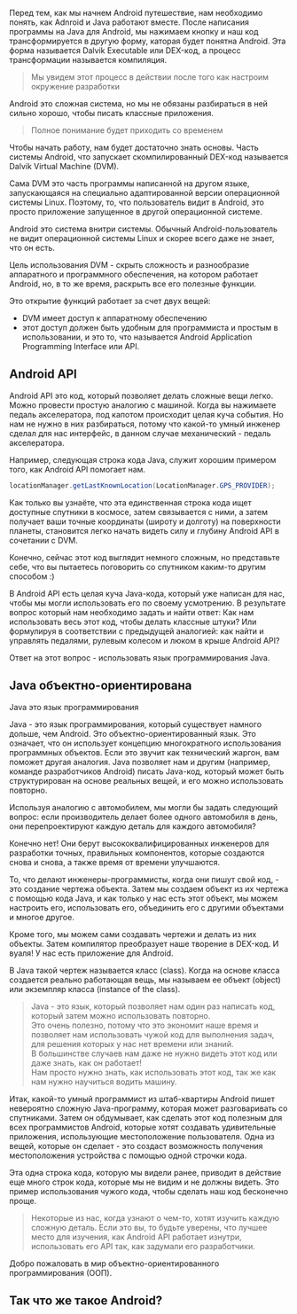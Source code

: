 Перед тем, как мы начнем Android путешествие, нам необходимо понять, как Adnroid и Java работают вместе. После написания программы на Java для Android, мы нажимаем кнопку и наш код трансформируется в другую форму, каторая будет понятна Android. Эта форма называется Dalvik Executable или DEX-код, а процесс трансформации называется компиляция.
> Мы увидем этот процесс в действии после того как настроим окружение разработки

Android это сложная система, но мы не обязаны разбираться в ней сильно хорошо, чтобы писать классные приложения.
> Полное понимание будет приходить со временем

Чтобы начать работу, нам будет достаточно знать основы. Часть системы Android, что запускает скомпилированный DEX-код называется Dalvik Virtual Machine (DVM).

Сама DVM это часть программы написанной на другом языке, запускающаяся на специально адаптированной версии операционной системы Linux. Поэтому, то, что пользователь видит в Android, это просто приложение запущенное в другой операционной системе.

Android это система внитри системы. Обычный Android-пользователь не видит операционной системы Linux и скорее всего даже не знает, что он есть.

Цель использования DVM - скрыть сложность и разнообразие аппаратного и программного обеспечения, на котором работает Android, но, в то же время, раскрыть все его полезные функции. 

Это открытие функций работает за счет двух вещей:
- DVM имеет доступ к аппаратному обеспечению
- этот доступ должен быть удобным для программиста и простым в использовании, и это то, что называется Android Application Programming Interface или API.

## Android API
Android API это код, который позволяет делать сложные вещи легко. Можно провести простую аналогию с машиной. Когда вы нажимаете педаль акселератора, под капотом происходит целая куча события. Но нам не нужно в них разбираться, потому что какой-то умный инженер сделал для нас интерфейс, в данном случае механический - педаль акселератора.

Например, следующая строка кода Java, служит хорошим примером того, как Android API помогает нам.
```java
locationManager.getLastKnownLocation(LocationManager.GPS_PROVIDER);
```
Как только вы узнаёте, что эта единственная строка кода ищет доступные спутники в космосе, затем связывается с ними, а затем получает ваши точные координаты (широту и долготу) на поверхности планеты, становится легко начать видеть силу и глубину Android API в сочетании с DVM.

Конечно, сейчас этот код выглядит немного сложным, но представьте себе, что вы пытаетесь поговорить со спутником каким-то другим способом :)

В Android API есть целая куча Java-кода, который уже написан для нас, чтобы мы могли использовать его по своему усмотрению. В результате вопрос который нам необходимо задать и найти ответ:
Как нам использовать весь этот код, чтобы делать классные штуки? Или формулируя в соответствии с предыдущей аналогией: как найти и управлять педалями, рулевым колесом и люком в крыше Android API?

Ответ на этот вопрос - использовать язык программирования Java.

## Java объектно-ориентирована
Java это язык программирования 

Java - это язык программирования, который существует намного дольше, чем Android. Это объектно-ориентированный язык. Это означает, что он использует концепцию многократного использования программных объектов. Если это звучит как технический жаргон, вам поможет другая аналогия. Java позволяет нам и другим (например, команде разработчиков Android) писать Java-код, который может быть структурирован на основе реальных вещей, и его можно использовать повторно.

Используя аналогию с автомобилем, мы могли бы задать следующий вопрос: если производитель делает более одного автомобиля в день, они перепроектируют каждую деталь для каждого автомобиля?

Конечно нет! Они берут высококвалифицированных инженеров для разработки точных, правильных компонентов, которые создаются снова и снова, а также время от времени улучшаются.

То, что делают инженеры-программисты, когда они пишут свой код, - это создание чертежа объекта. Затем мы создаем объект из их чертежа с помощью кода Java, и как только у нас есть этот объект, мы можем настроить его, использовать его, объединить его с другими объектами и многое другое.

Кроме того, мы можем сами создавать чертежи и делать из них объекты. Затем компилятор преобразует наше творение в DEX-код. И вуаля! У нас есть приложение для Android.

В Java такой чертеж называется класс (class). Когда на основе класса создается реально работающая вещь, мы называем ее объект (object) или экземпляр класса (instance of the class).
> Java - это язык, который позволяет нам один раз написать код, который затем можно использовать повторно.  
Это очень полезно, потому что это экономит наше время и позволяет нам использовать чужой код для выполнения задач, для решения которых у нас нет времени или знаний.  
В большинстве случаев нам даже не нужно видеть этот код или даже знать, как он работает!  
Нам просто нужно знать, как использовать этот код, так же как нам нужно научиться водить машину.

Итак, какой-то умный программист из штаб-квартиры Android пишет невероятно сложную Java-программу, которая может разговаривать со спутниками. Затем он обдумывает, как сделать этот код полезным для всех программистов Android, которые хотят создавать удивительные приложения, использующие местоположение пользователя. Одна из вещей, которые он сделает - это создаст возможность получения местоположения устройства с помощью одной строчки кода.


Эта одна строка кода, которую мы видели ранее, приводит в действие еще много строк кода, которые мы не видим и не должны видеть. Это пример использования чужого кода, чтобы сделать наш код бесконечно проще.
> Некоторые из нас, когда узнают о чем-то, хотят изучить каждую сложную деталь. Если это вы, то будьте уверены, что лучшее место для изучения, как Android API работает изнутри, использовать его API так, как задумали его разработчики.

Добро пожаловать в мир объектно-ориентированного программирования (ООП).

## Так что же такое Android?
